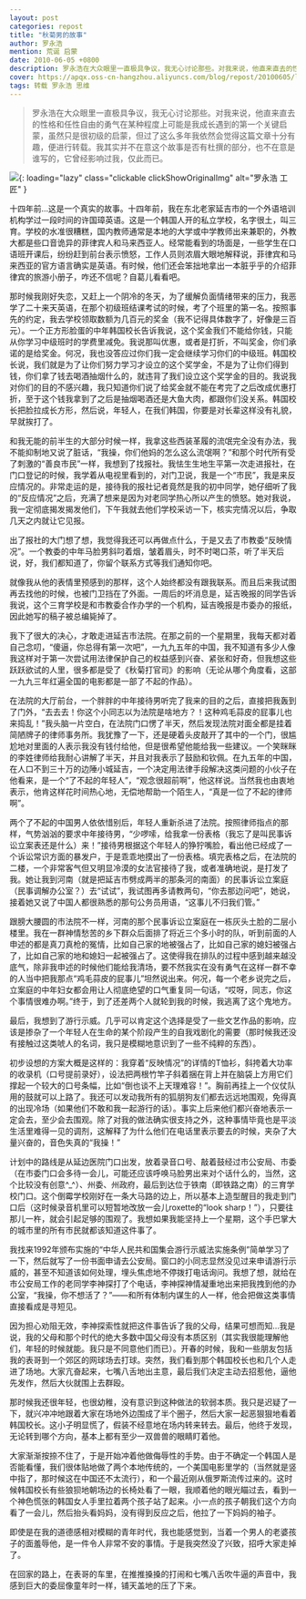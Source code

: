 ```yaml
---
layout: post
categories: repost
title: "秋菊男的故事"
author: 罗永浩
mention: 荒诞 启蒙
date: 2010-06-05 +0800
description: 罗永浩在大众眼里一直极具争议，我无心讨论那些。对我来说，他直来直去的性格和任性自由的勇气在某种程度上可能是我成长遇到的第一个关键启蒙，虽然只是很初级的启蒙，但过了这么多年我依然会觉得这篇文章十分有趣，便进行转载。我其实并不在意这个故事是否有杜撰的部分，也不在意是谁写的，它曾经影响过我，仅此而已。
cover: https://apqx.oss-cn-hangzhou.aliyuncs.com/blog/repost/20100605/luoyonghao_thumb.jpg
tags: 转载 罗永浩 思维
---
```


> 罗永浩在大众眼里一直极具争议，我无心讨论那些。对我来说，他直来直去的性格和任性自由的勇气在某种程度上可能是我成长遇到的第一个关键启蒙，虽然只是很初级的启蒙，但过了这么多年我依然会觉得这篇文章十分有趣，便进行转载。我其实并不在意这个故事是否有杜撰的部分，也不在意是谁写的，它曾经影响过我，仅此而已。

![](https://apqx.oss-cn-hangzhou.aliyuncs.com/blog/repost/20100605/luoyonghao_thumb.jpg){: loading="lazy" class="clickable clickShowOriginalImg" alt="罗永浩 工匠" }

十四年前...这是一个真实的故事。十四年前，我在东北老家延吉市的一个外语培训机构学过一段时间的许国璋英语。这是一个韩国人开的私立学校，名字很土，叫三育。学校的水准很糟糕，国内教师通常是本地的大学或中学教师出来兼职的，外教大都是些口音诡异的菲律宾人和马来西亚人。经常能看到的场面是，一些学生在口语班开课后，纷纷赶到前台表示愤怒，工作人员则浓眉大眼地解释说，菲律宾和马来西亚的官方语言确实是英语。有时候，他们还会笨拙地拿出一本脏乎乎的介绍菲律宾的旅游小册子，咋还不信呢？自葛儿看看吧。

那时候我刚好失恋，又赶上一个阴冷的冬天，为了缓解负面情绪带来的压力，我恶学了二十来天英语，在那个初级班结课考试的时候，考了个班里的第一名。按照事先的约定，我去学校领取数额为几百元的奖金（我不记得具体数字了，好像是三百元）。一个正方形脸蛋的中年韩国校长告诉我说，这个奖金我们不能给你钱，只能从你学习中级班时的学费里减免。我说那叫优惠，或者是打折，不叫奖金，你们承诺的是给奖金。何况，我也没答应过你们我一定会继续学习你们的中级班。韩国校长说，我们就是为了让你们努力学习才设立的这个奖学金，不是为了让你们得到钱，你们拿了钱去喝酒抽烟什么的，就违背了我们设立这个奖学金的目的。我说我对你们的目的不感兴趣，我只知道你们说了给奖金就不能在考完了之后改成优惠打折，至于这个钱我拿到了之后是抽烟喝酒还是大鱼大肉，都跟你们没关系。韩国校长把脸拉成长方形，然后说，年轻人，在我们韩国，你要是对长辈这样没有礼貌，早就挨打了。

和我无能的前半生的大部分时候一样，我拿这些西装革履的流氓完全没有办法，我不能抑制地又说了脏话，“我操，你们他妈的怎么这么流氓啊？”和那个时代所有受了刺激的“善良市民”一样，我想到了找报社。我怯生生地生平第一次走进报社，在门口登记的时候，我学着从电视里看到的，对门卫说，我是一个“市民”，我是来反应情况的。非常走运的是，接待我的报社记者竟然是我的初中同学，她仔细听了我的“反应情况”之后，充满了想来是因为对老同学热心所以产生的愤怒。她对我说，我一定彻底揭发揭发他们，下午我就去他们学校采访一下，核实完情况以后，争取几天之内就让它见报。

出了报社的大门想了想，我觉得我还可以再做点什么，于是又去了市教委“反映情况”。一个教委的中年马脸男斜叼着烟，皱着眉头，时不时喝口茶，听了半天后说，好，我们都知道了，你留个联系方式等我们通知你吧。

就像我从他的表情里预感到的那样，这个人始终都没有跟我联系。而且后来我试图再去找他的时候，也被门卫挡在了外面。一周后的坏消息是，延吉晚报的同学告诉我说，这个三育学校是和市教委合作办学的一个机构，延吉晚报是市委办的报纸，因此她写的稿子被总编毙掉了。

我下了很大的决心，才敢走进延吉市法院。在那之前的一个星期里，我每天都对着自己念叨，“傻逼，你总得有第一次吧”，一九九五年的中国，我不知道有多少人像我这样对于第一次尝试用法律保护自己的权益感到兴奋、紧张和好奇，但我想这些跃跃欲试的人里，很多都是受了《秋菊打官司》的影响（无论从哪个角度看，这部一九九三年红遍全国的电影都是一部了不起的作品）。

在法院的大厅前台，一个胖胖的中年接待男听完了我来的目的之后，直接把我轰到了门外，“去去去！你这个小同志以为法院是啥地方？！这种鸡毛蒜皮的屁事儿也来捣乱！”我头脑一片空白，在法院门口愣了半天，然后发现法院对面全都是挂着简陋牌子的律师事务所。我犹豫了一下，还是硬着头皮敲开了其中的一个门，很尴尬地对里面的人表示我没有钱付给他，但是很希望他能给我一些建议。一个笑眯眯的李姓律师给我耐心讲解了半天，并且对我表示了鼓励和钦佩。在九五年的中国，在人口不到三十万的边陲小城延吉，一个决定用法律手段解决这类问题的小伙子在他看来，是一个“了不起的年轻人”，“观念很超前啊”，他这样说。当然我也由衷地表示，他肯这样花时间热心地，无偿地帮助一个陌生人，“真是一位了不起的律师啊”。

两个了不起的中国男人依依惜别后，年轻人重新杀进了法院。按照律师指点的那样，气势汹汹的要求中年接待男，“少啰嗦，给我拿一份表格（我忘了是叫民事诉讼立案表还是什么）来！”接待男根据这个年轻人的狰狞嘴脸，看出他已经成了一个诉讼常识方面的暴发户，于是乖乖地摸出了一份表格。填完表格之后，在法院的二楼，一个非常客气但又明显冷漠的女法官接待了我，或者准确地说，是打发了我。她让我到河南（就是把延吉市劈成两半的那条河的南面）的民事诉讼立案庭（民事调解办公室？）去“试试”，我试图再多请教两句，“你去那边问吧”，她说，接着她又说了中国人都很熟悉的那句公务员用语，“这事儿不归我们管。”

跟膀大腰圆的市法院不一样，河南的那个民事诉讼立案庭在一栋灰头土脸的二层小楼里。我在一群神情愁苦的乡下群众后面排了将近三个多小时的队，听到前面的人申述的都是真刀真枪的冤情，比如自己家的地被强占了，比如自己家的媳妇被强占了，比如自己家的地和媳妇一起被强占了。这使得我在排队的过程中感到越来越没底气，除非我申述的时候他们能给我清场，要不然我实在没有勇气在这样一群不幸的人当中把我那点“鸡毛蒜皮的屁事儿”坦然说出来。何况，每一个老乡说完之后，立案庭的中年妇女都会用让人彻底绝望的口气重复同一句话，“哎呀，同志，你这个事情很难办啊。”终于，到了还差两个人就轮到我的时候，我逃离了这个鬼地方。

最后，我想到了游行示威。几乎可以肯定这个选择是受了一些文艺作品的影响，应该是掺杂了一个年轻人在生命的某个阶段产生的自我戏剧化的需要（那时候我还没有接触过这类唬人的名词，我只是模糊地意识到了一些不纯粹的东西）。

初步设想的方案大概是这样的：我穿着“反映情况”的详情的T恤衫，斜挎着大功率的收录机（口号提前录好），设法把两根竹竿子斜着捆在背上并在脑袋上方用它们撑起一个较大的口号条幅，比如“倒也谈不上天理难容！”。胸前再挂上一个仪仗队用的鼓就可以上路了。我还可以发动我所有的狐朋狗友们都去远远地围观，免得真的出现冷场（如果他们不敢和我一起游行的话）。事实上后来他们都兴奋地表示一定会去，至少会去围观。除了对我的做法确实很支持之外，这种事情毕竟也是平淡生活里难得一见的调剂，这解释了为什么他们在电话里表示要去的时候，夹杂了大量兴奋的，音色失真的“我操！”

计划中的路线是从延边医院门口出发，放着录音口号、敲着鼓经过市公安局、市委（在市委门口会多待一会儿，可能还应该呼唤马脸男出来对个话什么的，当然，这个比较没有创意^_^）、州委、州政府，最后到达位于铁南（即铁路之南）的三育学校门口。这个倒霉学校刚好在一条大马路的边上，所以基本上造型醒目的我走到门口后（这时候录音机里可以短暂地改放一会儿roxette的“look sharp！”），只要往那儿一杵，就会引起足够的围观了。我想如果我能坚持上一个星期，这个手巴掌大的城市里的所有市民就都该知道这件事了。
        
我找来1992年颁布实施的“中华人民共和国集会游行示威法实施条例”简单学习了一下，然后就写了一份书面申请去公安局。窗口的小同志显然没见过来申请游行示威的，甚至不知道该如何处理，埋头焦虑地不停拨打电话询问。我想了想，就给在市公安局工作的老同学李神探打了个电话，李神探神情凝重地出来把我拽到他的办公室，“我操，你不想活了？”——和所有体制内谋生的人一样，他会把做这类事情直接看成是寻短见。

因为担心劝阻无效，李神探索性就把这件事告诉了我的父母，结果可想而知…我是说，我的父母和那个时代的绝大多数中国父母没有本质区别（其实我很能理解他们，年轻的时候就能。我只是不同意他们而已）。开春的时候，我和一些朋友包括我的表哥到一个郊区的网球场去打球。突然，我们看到那个韩国校长也和几个人走进了场地。大家亢奋起来，七嘴八舌地出主意，最后我们决定主动去招惹他，逼他先发作，然后大伙就围上去群殴。

那时候我还很年轻，也很幼稚，没有意识到这种做法的软弱本质。我只是迟疑了一下，就兴冲冲地跟着大家在场地外边围成了半个圈子，然后大家一起恶狠狠地看着韩国校长。这小子明显慌了，假装不经意地在场内转来转去。最后，他终于发现，无论转到哪个方向，基本上都有至少一双兽兽的眼睛盯着他。

大家渐渐按捺不住了，于是开始冲着他做侮辱性的手势。由于不确定一个韩国人是否能看懂，我们很体贴地做了两个本地传统的，一个美国电影里学的（当然就是竖中指了，那时候这在中国还不太流行），和一个最近刚从俄罗斯流传过来的。这时候韩国校长有些狼狈地朝场边的长椅处看了一眼，我顺着他的眼光瞄过去，看到一个神色慌张的韩国女人手里拉着两个孩子站了起来。小一点的孩子朝我们这个方向看了一会儿，然后抬头看妈妈，没有得到反应之后，他拉了一下妈妈的袖子。

即使是在我的道德感相对模糊的青年时代，我也能感觉到，当着一个男人的老婆孩子的面羞辱他，是一件令人非常不安的事情。于是我突然没了兴致，招呼大家走掉了。

在回家的路上，在表哥的车里，在推推搡搡的打闹和七嘴八舌吹牛逼的声音中，我感到巨大的委屈像童年时一样，铺天盖地的压了下来。